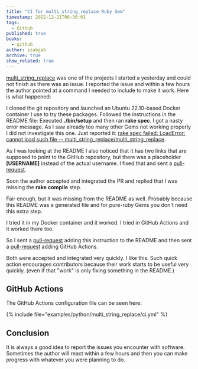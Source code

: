 ```yaml
---
title: "CI for multi_string_replace Ruby Gem"
timestamp: 2022-12-21T06:30:01
tags:
  - GitHub
published: true
books:
  - github
author: szabgab
archive: true
show_related: true
---
```



[multi_string_replace](https://rubygems.org/gems/multi_string_replace) was one of the projects I started a yesterday and could not finish as there was an issue. I reported the issue and within a few hours the author pointed at a command I needed to include to make it work. Here is what happened:


I cloned the git repository and launched an Ubuntu 22.10-based Docker container I use to try these packages. Followed the instructions in the README file: Executed <b>./bin/setup</b> and then ran <b>rake spec</b>. I got a nasty error message. As I saw already too many other Gems not working properly I did not investigate this one. Just reported it: [rake spec failed: LoadError: cannot load such file -- multi_string_replace/multi_string_replace](https://github.com/jedld/multi_string_replace/issues/5).

As I was looking at the README I also noticed that it has two links that are supposed to point to the GitHub repository, but there was a placeholder <b>[USERNAME]</b> instead of the actual username. I fixed that and sent a [pull-request](https://github.com/jedld/multi_string_replace/pull/6).

Soon the author accepted and integrated the PR and replied that I was missing the <b>rake compile</b> step.

Fair enough, but it was missing from the README as well. Probably because this README was a generated file and for pure-ruby Gems you don't need this extra step.

I tried it in my Docker container and it worked. I tried in GitHub Actions and it worked there too.

So I sent a [pull-request](https://github.com/jedld/multi_string_replace/pull/7) adding this instruction to the README  and then sent a [pull-request](https://github.com/jedld/multi_string_replace/pull/8) adding GitHub Actions.

Both were accepted and integrated very quickly. I like this. Such quick action encourages contributors because their work starts to be useful very quickly. (even if that "work" is only fixing something in the README.)

## GitHub Actions

The GitHub Actions configuration file can be seen here:

{% include file="examples/python/multi_string_replace/ci.yml" %}

## Conclusion

It is always a good idea to report the issues you encounter with software. Sometimes the author will react within a few hours and then you can make progress with whatever you were planning to do.



